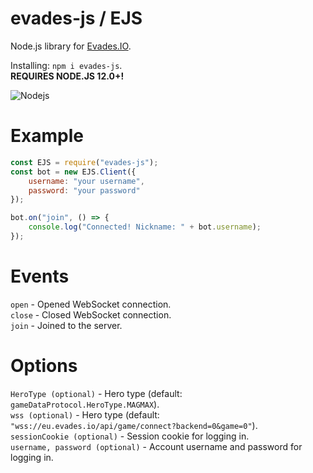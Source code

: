 # evades-js / EJS
Node.js library for [Evades.IO](https://evades.io/ "Evades.IO").

Installing: `npm i evades-js`.\
**REQUIRES NODE.JS 12.0+!**

![Nodejs](https://img.shields.io/badge/-Node.js%2012.0%2B-brightgreen?style=for-the-badge&logo=node.js&labelColor=1a1a1a)

# Example
```javascript
const EJS = require("evades-js");
const bot = new EJS.Client({
    username: "your username",
    password: "your password"
});

bot.on("join", () => {
    console.log("Connected! Nickname: " + bot.username);
});
```

# Events
`open` - Opened WebSocket connection.\
`close` - Closed WebSocket connection.\
`join` - Joined to the server.

# Options
`HeroType (optional)` - Hero type (default: `gameDataProtocol.HeroType.MAGMAX`).\
`wss (optional)` - Hero type (default: `"wss://eu.evades.io/api/game/connect?backend=0&game=0"`).\
`sessionCookie (optional)` - Session cookie for logging in.\
`username, password (optional)` - Account username and password for logging in.
